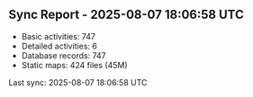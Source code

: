 ## Sync Report - 2025-08-07 18:06:58 UTC

- Basic activities: 747
- Detailed activities: 6
- Database records: 747
- Static maps: 424 files (45M)

Last sync: 2025-08-07 18:06:58 UTC
